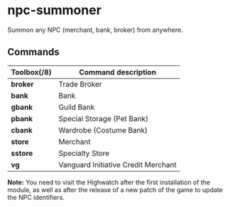 # npc-summoner

Summon any NPC (merchant, bank, broker) from anywhere.

## Commands

Toolbox(/8) | Command description
--- | ---
**broker** | Trade Broker
**bank** | Bank
**gbank** | Guild Bank
**pbank** | Special Storage (Pet Bank)
**cbank** | Wardrobe (Costume Bank)
**store** | Merchant
**sstore** | Specialty Store
**vg** | Vanguard Initiative Credit Merchant

**Note:** You need to visit the Highwatch after the first installation of the module, as well as after the release of a new patch of the game to update the NPC identifiers.